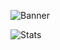 ![Banner](https://i.imgur.com/piLeKyl.jpg)

![Stats](http://github-profile-summary-cards.vercel.app/api/cards/profile-details?username=hazed7&theme=zenburn)
